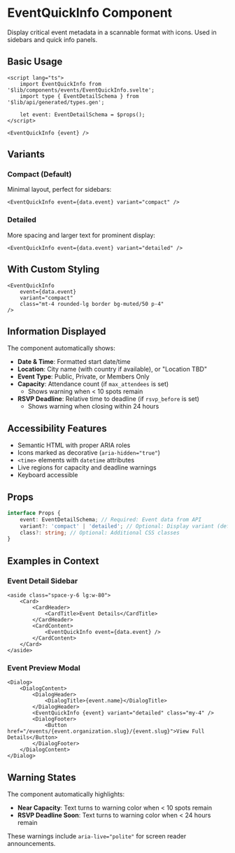 # EventQuickInfo Component

Display critical event metadata in a scannable format with icons. Used in sidebars and quick info panels.

## Basic Usage

```svelte
<script lang="ts">
	import EventQuickInfo from '$lib/components/events/EventQuickInfo.svelte';
	import type { EventDetailSchema } from '$lib/api/generated/types.gen';

	let event: EventDetailSchema = $props();
</script>

<EventQuickInfo {event} />
```

## Variants

### Compact (Default)

Minimal layout, perfect for sidebars:

```svelte
<EventQuickInfo event={data.event} variant="compact" />
```

### Detailed

More spacing and larger text for prominent display:

```svelte
<EventQuickInfo event={data.event} variant="detailed" />
```

## With Custom Styling

```svelte
<EventQuickInfo
	event={data.event}
	variant="compact"
	class="mt-4 rounded-lg border bg-muted/50 p-4"
/>
```

## Information Displayed

The component automatically shows:

- **Date & Time**: Formatted start date/time
- **Location**: City name (with country if available), or "Location TBD"
- **Event Type**: Public, Private, or Members Only
- **Capacity**: Attendance count (if `max_attendees` is set)
  - Shows warning when < 10 spots remain
- **RSVP Deadline**: Relative time to deadline (if `rsvp_before` is set)
  - Shows warning when closing within 24 hours

## Accessibility Features

- Semantic HTML with proper ARIA roles
- Icons marked as decorative (`aria-hidden="true"`)
- `<time>` elements with `datetime` attributes
- Live regions for capacity and deadline warnings
- Keyboard accessible

## Props

```typescript
interface Props {
	event: EventDetailSchema; // Required: Event data from API
	variant?: 'compact' | 'detailed'; // Optional: Display variant (default: 'compact')
	class?: string; // Optional: Additional CSS classes
}
```

## Examples in Context

### Event Detail Sidebar

```svelte
<aside class="space-y-6 lg:w-80">
	<Card>
		<CardHeader>
			<CardTitle>Event Details</CardTitle>
		</CardHeader>
		<CardContent>
			<EventQuickInfo event={data.event} />
		</CardContent>
	</Card>
</aside>
```

### Event Preview Modal

```svelte
<Dialog>
	<DialogContent>
		<DialogHeader>
			<DialogTitle>{event.name}</DialogTitle>
		</DialogHeader>
		<EventQuickInfo {event} variant="detailed" class="my-4" />
		<DialogFooter>
			<Button href="/events/{event.organization.slug}/{event.slug}">View Full Details</Button>
		</DialogFooter>
	</DialogContent>
</Dialog>
```

## Warning States

The component automatically highlights:

- **Near Capacity**: Text turns to warning color when < 10 spots remain
- **RSVP Deadline Soon**: Text turns to warning color when < 24 hours remain

These warnings include `aria-live="polite"` for screen reader announcements.
